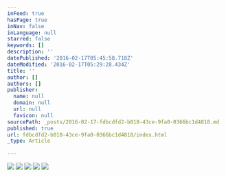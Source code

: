 ```yaml
---
inFeed: true
hasPage: true
inNav: false
inLanguage: null
starred: false
keywords: []
description: ''
datePublished: '2016-02-17T05:45:58.718Z'
dateModified: '2016-02-17T05:29:28.434Z'
title: ''
author: []
authors: []
publisher:
  name: null
  domain: null
  url: null
  favicon: null
sourcePath: _posts/2016-02-17-fdbcdfd2-b018-43ce-9fa0-0366bc1d4818.md
published: true
url: fdbcdfd2-b018-43ce-9fa0-0366bc1d4818/index.html
_type: Article

---
```

![](https://the-grid-user-content.s3-us-west-2.amazonaws.com/f5409933-666a-4b83-a936-414de19ab860.jpg)
![](https://the-grid-user-content.s3-us-west-2.amazonaws.com/020e93e1-d28c-41e4-9c5c-b6500915b2c2.jpg)
![](https://the-grid-user-content.s3-us-west-2.amazonaws.com/06a07d6d-9f86-496a-a404-a58701839810.jpg)
![](https://the-grid-user-content.s3-us-west-2.amazonaws.com/098d9a32-e2f8-465f-a364-a3196978277b.jpg)
![](https://the-grid-user-content.s3-us-west-2.amazonaws.com/e090bb4b-1a2f-4a8f-8b54-a0825a46ac86.jpg)